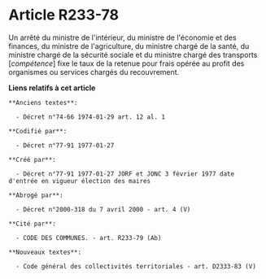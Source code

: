 # Article R233-78

Un arrêté du ministre de l'intérieur, du ministre de l'économie et des finances, du ministre de l'agriculture, du ministre
chargé de la santé, du ministre chargé de la sécurité sociale et du ministre chargé des transports [*compétence*] fixe le
taux de la retenue pour frais opérée au profit des organismes ou services chargés du recouvrement.

**Liens relatifs à cet article**

	**Anciens textes**:

	  - Décret n°74-66 1974-01-29 art. 12 al. 1

	**Codifié par**:

	  - Décret n°77-91 1977-01-27

	**Créé par**:

	  - Décret n°77-91 1977-01-27 JORF et JONC 3 février 1977 date d'entrée en vigueur élection des maires

	**Abrogé par**:

	  - Décret n°2000-318 du 7 avril 2000 - art. 4 (V)

	**Cité par**:

	  - CODE DES COMMUNES. - art. R233-79 (Ab)

	**Nouveaux textes**:

	  - Code général des collectivités territoriales - art. D2333-83 (V)

